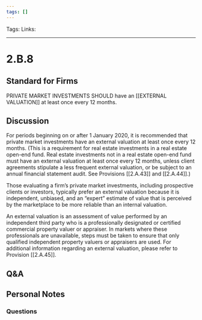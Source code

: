 ```yaml
---
tags: []
---
```

Tags: 
Links: 
___
# 2.B.8
## Standard for Firms
PRIVATE MARKET INVESTMENTS SHOULD have an [[EXTERNAL VALUATION]] at least once every 12 months.
## Discussion
For periods beginning on or after 1 January 2020, it is recommended that private market investments have an external valuation at least once every 12 months. (This is a requirement for real estate investments in a real estate open-end fund. Real estate investments not in a real estate open-end fund must have an external valuation at least once every 12 months, unless client agreements stipulate a less frequent external valuation, or be subject to an annual financial statement audit. See Provisions [[2.A.43]] and [[2.A.44]].)

Those evaluating a firm’s private market investments, including prospective clients or investors, typically prefer an external valuation because it is independent, unbiased, and an “expert” estimate of value that is perceived by the marketplace to be more reliable than an internal valuation.

An external valuation is an assessment of value performed by an independent third party who is a professionally designated or certified commercial property valuer or appraiser. In markets where these professionals are unavailable, steps must be taken to ensure that only qualified independent property valuers or appraisers are used. For additional information regarding an external valuation, please refer to Provision [[2.A.45]].
## Q&A

## Personal Notes

### Questions